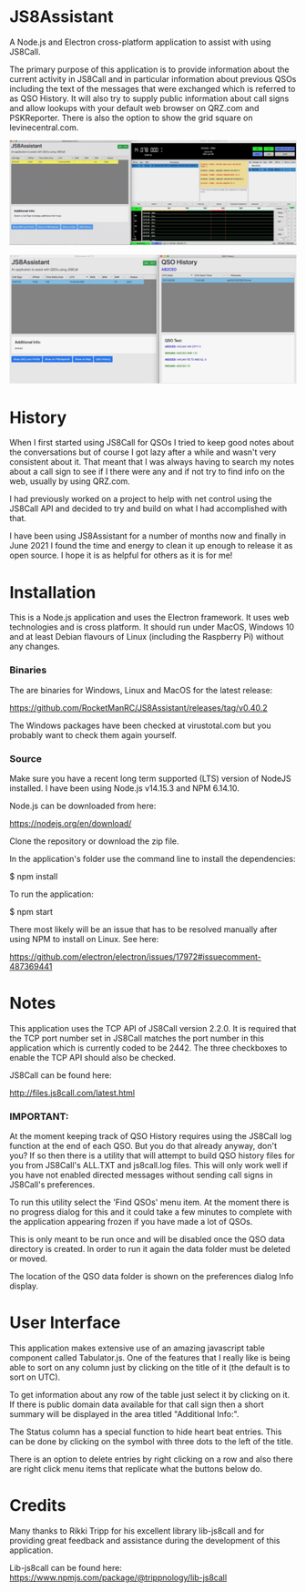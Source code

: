 # JS8Assistant
A Node.js and Electron cross-platform application to assist with using JS8Call.

The primary purpose of this application is to provide information about the current
activity in JS8Call and in particular information about previous QSOs including the
text of the messages that were exchanged which is referred to as QSO History. 
It will also try to supply public information about call signs and allow lookups with your
default web browser on QRZ.com and PSKReporter. There is also the option to show the 
grid square on levinecentral.com.


![Photo](images/js8assistant1.jpeg)


![Photo](images/js8assistant2.jpeg)


# History
When I first started using JS8Call for QSOs I tried to keep good notes about the conversations 
but of course I got lazy after a while and wasn't very consistent about it. That meant that
I was always having to search my notes about a call sign to see if I there were any and if not
try to find info on the web, usually by using QRZ.com.

I had previously worked on a project to help with net control using the JS8Call API and decided to
try and build on what I had accomplished with that.

I have been using JS8Assistant for a number of months now and finally in June 2021 I found
the time and energy to clean it up enough to release it as open source. I hope it is
as helpful for others as it is for me!


# Installation
This is a Node.js application and uses the Electron framework. It uses web technologies and
is cross platform. It should run under MacOS, Windows 10 and at least Debian flavours of Linux 
(including the Raspberry Pi) without any changes.

### Binaries
The are binaries for Windows, Linux and MacOS for the latest release:

https://github.com/RocketManRC/JS8Assistant/releases/tag/v0.40.2

The Windows packages have been checked at virustotal.com but you probably want to check them again yourself.

### Source
Make sure you have a recent long term supported (LTS) version of NodeJS installed. 
I have been using Node.js v14.15.3 and NPM 6.14.10. 

Node.js can be downloaded from here:

https://nodejs.org/en/download/

Clone the repository or download the zip file.

In the application's folder use the command line to install the dependencies:

$ npm install

To run the application:

$ npm start

There most likely will be an issue that has to be resolved manually after using NPM to 
install on Linux. See here:

https://github.com/electron/electron/issues/17972#issuecomment-487369441

# Notes
This application uses the TCP API of JS8Call version 2.2.0. It is required that the TCP 
port number set in JS8Call matches the port number in this application which is currently
coded to be 2442. The three checkboxes to enable the TCP API should also be checked.

JS8Call can be found here:

http://files.js8call.com/latest.html

### IMPORTANT:

At the moment keeping track of QSO History requires using the JS8Call log function at the 
end of each QSO. But you do that already anyway, don't you? If so then there
is a utility that will attempt to build QSO history files for you from JS8Call's
ALL.TXT and js8call.log files. This will only work well if you have not enabled
directed messages without sending call signs in JS8Call's preferences.

To run this utility select the 'Find QSOs' menu item. At the moment there is no
progress dialog for this and it could take a few minutes to complete  with the
application appearing frozen if you have made a lot of QSOs.

This is only meant to be run once and will be disabled once the QSO data directory 
is created. In order to run it again the data folder must be deleted or moved.

The location of the QSO data folder is shown on the preferences dialog Info display.

# User Interface

This application makes extensive use of an amazing javascript table component called 
Tabulator.js. One of the features that I really like is being able to sort on any column 
just by clicking on the title of it (the default is to sort on UTC).

To get information about any row of the table just select it by clicking on it. If
there is public domain data available for that call sign then a short summary will
be displayed in the area titled "Additional Info:".

The Status column has a special function to hide heart beat entries. This can be done by
clicking on the symbol with three dots to the left of the title.

There is an option to delete entries by right clicking on a row and also there are
right click menu items that replicate what the buttons below do.

# Credits

Many thanks to Rikki Tripp for his excellent library lib-js8call and for providing
great feedback and assistance during the development of this application.

Lib-js8call can be found here: https://www.npmjs.com/package/@trippnology/lib-js8call
